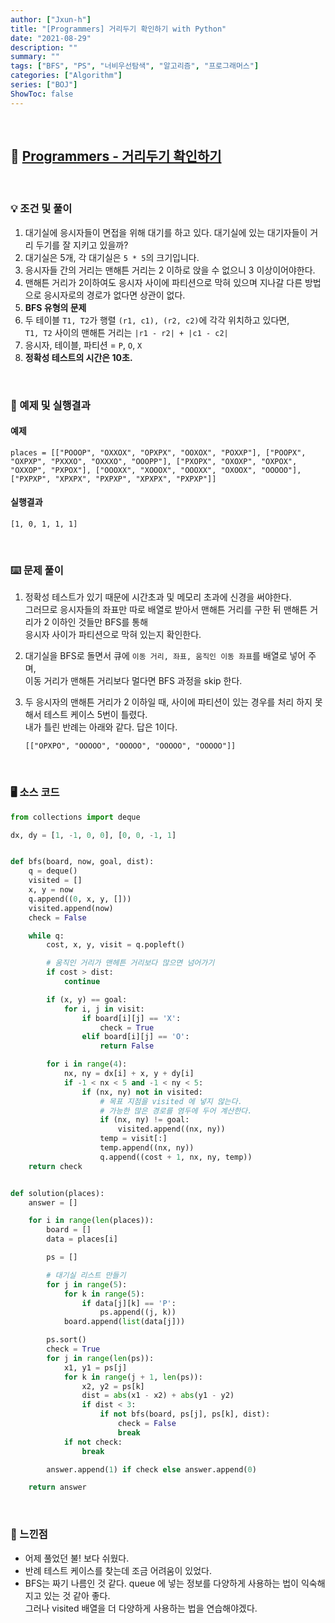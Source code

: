 ```yaml
---
author: ["Jxun-h"]
title: "[Programmers] 거리두기 확인하기 with Python"
date: "2021-08-29"
description: ""
summary: ""
tags: ["BFS", "PS", "너비우선탐색", "알고리즘", "프로그래머스"]
categories: ["Algorithm"]
series: ["BOJ"]
ShowToc: false
---
```

<br>

## 📌 <a href="https://programmers.co.kr/learn/courses/30/lessons/81302" target="_blank">Programmers - 거리두기 확인하기</a>

<br>

### 💡 조건 및 풀이

1.  대기실에 응시자들이 면접을 위해 대기를 하고 있다. 대기실에 있는 대기자들이 거리 두기를 잘 지키고 있을까?
2.  대기실은 5개, 각 대기실은 `5 * 5`의 크기입니다.
3.  응시자들 간의 거리는 맨해튼 거리는 2 이하로 앉을 수 없으니 3 이상이어야한다.
4.  맨해튼 거리가 2이하여도 응시자 사이에 파티션으로 막혀 있으며 지나갈 다른 방법으로 응시자로의 경로가 없다면 상관이 없다.
5.  **BFS 유형의 문제**
6.  두 테이블 `T1, T2`가 행렬 `(r1, c1), (r2, c2)`에 각각 위치하고 있다면,  
    `T1, T2` 사이의 맨해튼 거리는 `|r1 - r2| + |c1 - c2|`
7.  응시자, 테이블, 파티션 = `P`, `O`, `X`
8.  **정확성 테스트의 시간은 10초.**

<br>

### 🔖 예제 및 실행결과

#### 예제

```
places = [["POOOP", "OXXOX", "OPXPX", "OOXOX", "POXXP"], ["POOPX", "OXPXP", "PXXXO", "OXXXO", "OOOPP"], ["PXOPX", "OXOXP", "OXPOX", "OXXOP", "PXPOX"], ["OOOXX", "XOOOX", "OOOXX", "OXOOX", "OOOOO"], ["PXPXP", "XPXPX", "PXPXP", "XPXPX", "PXPXP"]]
```

#### 실행결과

```
[1, 0, 1, 1, 1]
```

<br>

### ⌨️ 문제 풀이

1.  정확성 테스트가 있기 때문에 시간초과 및 메모리 초과에 신경을 써야한다.  
    그러므로 응시자들의 좌표만 따로 배열로 받아서 맨해튼 거리를 구한 뒤 맨해튼 거리가 2 이하인 것들만 BFS를 통해  
    응시자 사이가 파티션으로 막혀 있는지 확인한다.
2.  대기실을 BFS로 돌면서 큐에 `이동 거리, 좌표, 움직인 이동 좌표`를 배열로 넣어 주며,  
    이동 거리가 맨해튼 거리보다 멀다면 BFS 과정을 skip 한다.
3.  두 응시자의 맨해튼 거리가 2 이하일 때, 사이에 파티션이 있는 경우를 처리 하지 못해서 테스트 케이스 5번이 틀렸다.  
    내가 틀린 반례는 아래와 같다. 답은 1이다.
    
    ```
    [["OPXPO", "OOOOO", "OOOOO", "OOOOO", "OOOOO"]]   
    ```
    
<br>

### 🖥 소스 코드

```python
from collections import deque

dx, dy = [1, -1, 0, 0], [0, 0, -1, 1]


def bfs(board, now, goal, dist):
    q = deque()
    visited = []
    x, y = now
    q.append((0, x, y, []))
    visited.append(now)
    check = False

    while q:
        cost, x, y, visit = q.popleft()

        # 움직인 거리가 맨헤튼 거리보다 많으면 넘어가기
        if cost > dist:
            continue

        if (x, y) == goal:
            for i, j in visit:
                if board[i][j] == 'X':
                    check = True
                elif board[i][j] == 'O':
                    return False

        for i in range(4):
            nx, ny = dx[i] + x, y + dy[i]
            if -1 < nx < 5 and -1 < ny < 5:
                if (nx, ny) not in visited:
                    # 목표 지점을 visited 에 넣지 않는다.
                    # 가능한 많은 경로를 염두에 두어 계산한다.
                    if (nx, ny) != goal:
                        visited.append((nx, ny))
                    temp = visit[:]
                    temp.append((nx, ny))
                    q.append((cost + 1, nx, ny, temp))
    return check


def solution(places):
    answer = []

    for i in range(len(places)):
        board = []
        data = places[i]

        ps = []

        # 대기실 리스트 만들기
        for j in range(5):
            for k in range(5):
                if data[j][k] == 'P':
                    ps.append((j, k))
            board.append(list(data[j]))

        ps.sort()
        check = True
        for j in range(len(ps)):
            x1, y1 = ps[j]
            for k in range(j + 1, len(ps)):
                x2, y2 = ps[k]
                dist = abs(x1 - x2) + abs(y1 - y2)
                if dist < 3:
                    if not bfs(board, ps[j], ps[k], dist):
                        check = False
                        break
            if not check:
                break

        answer.append(1) if check else answer.append(0)

    return answer
```

<br>


### 💾 느낀점

-   어제 풀었던 불! 보다 쉬웠다.
-   반례 테스트 케이스를 찾는데 조금 어려움이 있었다.
-   BFS는 짜기 나름인 것 같다. queue 에 넣는 정보를 다양하게 사용하는 법이 익숙해지고 있는 것 같아 좋다.  
    그러나 visited 배열을 더 다양하게 사용하는 법을 연습해야겠다.